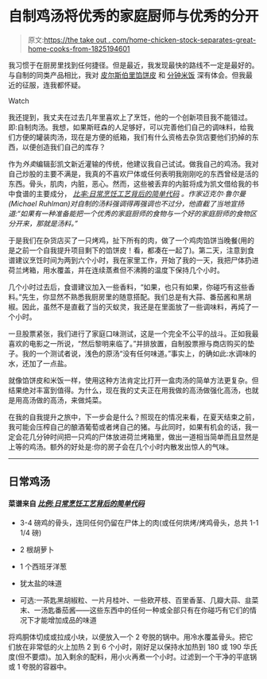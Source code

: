 # 自制鸡汤将优秀的家庭厨师与优秀的分开

> 原文:[https://the take out . com/home-chicken-stock-separates-great-home-cooks-from-1825194601](https://thetakeout.com/homemade-chicken-stock-separates-great-home-cooks-from-1825194601)

我习惯于在厨房里找到任何捷径。但是最近，我发现最快的路线不一定是最好的。与自制的同类产品相比，我对 [皮尔斯伯里馅饼皮](https://thetakeout.com/c/pie-curious) 和 [分钟米饭](https://thetakeout.com/an-idiot-proof-method-for-making-perfect-rice-1825006978) 深有体会。但我最近的征服，连我都怀疑。

Watch

我还提到，我丈夫在过去几年里喜欢上了烹饪，他的一个创新项目我不能错过。即:自制肉汤。我想，如果斯旺森的人足够好，可以完善他们自己的调味料，给我们方便的罐装肉汤，现在是方便的纸箱，我们有什么资格去杂货店要他们扔掉的东西，以便创造我们自己的库存？

作为*外卖*编辑彭凯文新近灌输的传统，他建议我自己试试。做我自己的鸡汤。我对自己炒股的主要不满是，我真的不喜欢尸体或任何表明我刚刚吃的东西曾经是活的东西。骨头，肌肉，内脏，恶心。然而，这些被丢弃的内脏将成为凯文借给我的书中食谱的主要成分， [*比率:日常烹饪工艺背后的简单代码*](https://www.amazon.com/Ratio-Simple-Behind-Everyday-Cooking/dp/1416571728?asc_campaign=InlineText&asc_refurl=https://thetakeout.com/homemade-chicken-stock-separates-great-home-cooks-from-1825194601&asc_source=&tag=kinjatakeoutlink-20) *。作家迈克尔·鲁尔曼(Michael Ruhlman)对自制的汤料强调得再强调也不过分，他直截了当地宣扬道:“如果有一种准备能把一个优秀的家庭厨师的食物与一个好的家庭厨师的食物区分开来，那就是汤料。”*

于是我们在杂货店买了一只烤鸡，扯下所有的肉，做了一个鸡肉馅饼当晚餐(用的是之前一个自我提升项目剩下的馅饼皮！看，都凑在一起了)。第二天，注意到食谱建议烹饪时间为两到六个小时，我在家里工作，开始了我的一天，我把尸体扔进荷兰烤箱，用水覆盖，并在连续蒸煮但不沸腾的温度下保持几个小时。

几个小时过去后，食谱建议加入一些香料，“如果，也只有如果，你碰巧有这些香料。”先生，你显然不熟悉我厨房里的随意搭配。我们总是有大蒜、番茄酱和黑胡椒。因此，虽然不是直截了当的灭蚁灵，我还是在里面放了一些调味料，再炖了一个小时。

一旦股票紧张，我们进行了家庭口味测试，这是一个完全不公平的战斗。正如我最喜欢的电影之一所说，“然后黎明来临了。”并排放置，自制股票擦与商店购买的垫子。我的一个测试者说，浅色的原汤“没有任何味道。”事实上，的确如此:水调味的水，还加了一点盐。

就像馅饼皮和米饭一样，使用这种方法肯定比打开一盒肉汤的简单方法更复杂。但结果绝对丰富到值得。为什么，现在我的丈夫正在用我做的高汤做强化高汤，也就是用高汤做的高汤，来做炖菜。

在我的自我提升之旅中，下一步会是什么？照现在的情况来看，在夏天结束之前，我可能会压榨自己的酿酒葡萄或者烤自己的猪。与此同时，如果有机会的话，我一定会花几分钟时间把一只鸡的尸体放进荷兰烤箱里，做出一道相当简单而且显然是上等的鸡汤。额外的好处是:你的房子会在几个小时内散发出惊人的气味。

* * *

## 日常鸡汤

#### 菜谱来自 [*比例:日常烹饪工艺背后的简单代码*](https://www.amazon.com/Ratio-Simple-Behind-Everyday-Cooking/dp/1416571728?asc_campaign=InlineText&asc_refurl=https://thetakeout.com/homemade-chicken-stock-separates-great-home-cooks-from-1825194601&asc_source=&tag=kinjatakeoutlink-20)

*   3-4 磅鸡的骨头，连同任何仍留在尸体上的肉(或任何烘烤/烤鸡骨头，总共 1-1 1/4 磅)

*   2 根胡萝卜

*   1 个西班牙洋葱

*   犹太盐的味道

*   可选:一茶匙黑胡椒粒、一片月桂叶、一些欧芹枝、百里香茎、几瓣大蒜、韭菜末、一汤匙番茄酱——这些东西中的任何一种或全部只有在你碰巧有它们的情况下才能增加成品的味道

将鸡胴体切成或拉成小块，以便放入一个 2 夸脱的锅中。用冷水覆盖骨头。把它们放在非常低的火上加热 2 到 6 个小时，刚好足以保持水加热到 180 或 190 华氏度(但不要煨)。加入剩余的配料，用小火再煮一个小时。过滤到一个干净的平底锅或 1 夸脱的容器中。